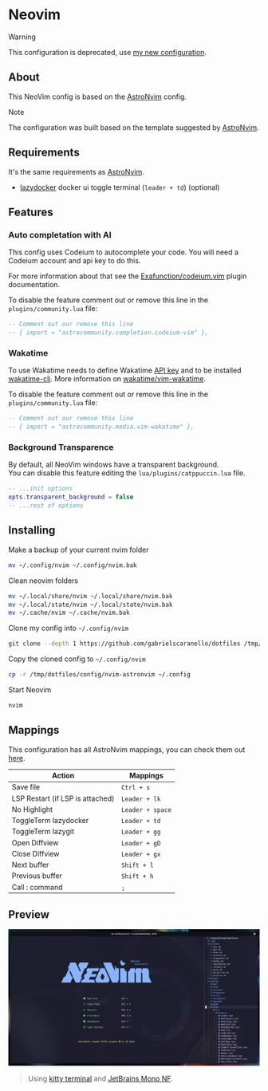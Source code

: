 # Neovim

> [!WARNING]
> This configuration is deprecated, use [my new configuration](/config/nvim).

## About

This NeoVim config is based on the [AstroNvim](https://github.com/AstroNvim/AstroNvim) config.

> [!NOTE]  
> The configuration was built based on the template suggested by [AstroNvim](https://github.com/AstroNvim/template).

## Requirements

It's the same requirements as [AstroNvim](https://docs.astronvim.com/#-requirements).

- [lazydocker](https://github.com/jesseduffield/lazydocker) docker ui toggle
  terminal (`leader + td`) (optional)

## Features

### Auto completation with AI

This config uses Codeium to autocomplete your code. You will need a Codeium
account and api key to do this.

For more information about that see the
[Exafunction/codeium.vim](https://github.com/Exafunction/codeium.vim) plugin documentation.

To disable the feature comment out or remove this line in the
`plugins/community.lua` file:

```lua
-- Comment out our remove this line
-- { import = "astrocommunity.completion.codeium-vim" },
```

### Wakatime

To use Wakatime needs to define Wakatime
[API key](https://wakatime.com/settings#apikey)
and to be installed [wakatime-cli](https://github.com/wakatime/wakatime-cli).
More information on [wakatime/vim-wakatime](https://github.com/wakatime/vim-wakatime).

To disable the feature comment out or remove this line in the
`plugins/community.lua` file:

```lua
-- Comment out our remove this line
-- { import = "astrocommunity.media.vim-wakatime" },
```

### Background Transparence

By default, all NeoVim windows have a transparent background.  
You can disable this feature editing the `lua/plugins/catppuccin.lua` file.

```lua
-- ...init options
opts.transparent_background = false
-- ...rest of options

```

## Installing

Make a backup of your current nvim folder

```bash
mv ~/.config/nvim ~/.config/nvim.bak
```

Clean neovim folders

```bash
mv ~/.local/share/nvim ~/.local/share/nvim.bak
mv ~/.local/state/nvim ~/.local/state/nvim.bak
mv ~/.cache/nvim ~/.cache/nvim.bak
```

Clone my config into `~/.config/nvim`

```bash
git clone --depth 1 https://github.com/gabrielscaranello/dotfiles /tmp/dotfiles
```

Copy the cloned config to `~/.config/nvim`

```bash
cp -r /tmp/dotfiles/config/nvim-astronvim ~/.config
```

Start Neovim

```bash
nvim
```

## Mappings

This configuration has all AstroNvim mappings, you can check them out [here](https://astronvim.com/Basic%20Usage/mappings).

| Action                           | Mappings         |
| -------------------------------- | ---------------- |
| Save file                        | `Ctrl + s`       |
| LSP Restart (if LSP is attached) | `Leader + lk`    |
| No Highlight                     | `Leader + space` |
| ToggleTerm lazydocker            | `Leader + td`    |
| ToggleTerm lazygit               | `Leader + gg`    |
| Open Diffview                    | `Leader + gD`    |
| Close Diffview                   | `Leader + gx`    |
| Next buffer                      | `Shift + l`      |
| Previous buffer                  | `Shift + h`      |
| Call : command                   | `;`              |

## Preview

![Preview](../../assets/astronvim-preview.png)

> Using [kitty terminal](https://sw.kovidgoyal.net/kitty/) and [JetBrains Mono NF](https://github.com/ryanoasis/nerd-fonts/tree/master/patched-fonts/JetBrainsMono/Ligatures).
